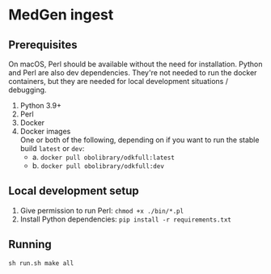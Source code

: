 # MedGen ingest

## Prerequisites 
On macOS, Perl should be available without the need for installation.
Python and Perl are also dev dependencies. They're not needed to run the docker containers, but they are needed for 
local development situations / debugging.
1. Python 3.9+
2. Perl
3. Docker
4. Docker images  
  One or both of the following, depending on if you want to run the stable build `latest` or `dev`:
    - a. `docker pull obolibrary/odkfull:latest`
    - b. `docker pull obolibrary/odkfull:dev` 

## Local development setup
1. Give permission to run Perl: `chmod +x ./bin/*.pl`
2. Install Python dependencies: `pip install -r requirements.txt`

## Running
`sh run.sh make all`
